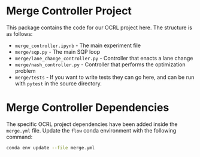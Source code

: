 # Merge Controller Project

This package contains the code for our OCRL project here. The structure is as follows: 

* `merge_controller.ipynb` - The main experiment file
* `merge/sqp.py` - The main SQP loop
* `merge/lane_change_controller.py` - Controller that enacts a lane change
* `merge/nash_controller.py` - Controller that performs the optimization problem
* `merge/tests` - If you want to write tests they can go here, and can be run with `pytest` in the source directory.

# Merge Controller Dependencies

The specific OCRL project dependencies have been added inside the `merge.yml` file. Update the `flow` conda environment with the following command: 
```bash
conda env update --file merge.yml
```

